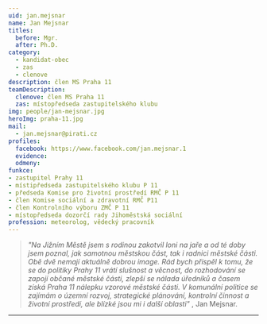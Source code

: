 ```yaml
---
uid: jan.mejsnar
name: Jan Mejsnar
titles:
  before: Mgr.
  after: Ph.D.
category:
  - kandidat-obec
  - zas
  - clenove
description: člen MS Praha 11
teamDescription:
  clenove: člen MS Praha 11
  zas: místopředseda zastupitelského klubu
img: people/jan-mejsnar.jpg
heroImg: praha-11.jpg
mail:
  - jan.mejsnar@pirati.cz
profiles:
  facebook: https://www.facebook.com/jan.mejsnar.1
  evidence: 
  odmeny: 
funkce: 
- zastupitel Prahy 11
- místipředseda zastupitelského klubu P 11
- předseda Komise pro životní prostředí RMČ P 11
- člen Komise sociální a zdravotní RMČ P11
- člen Kontrolního výboru ZMČ P 11
- místopředseda dozorčí rady Jihoměstská sociální
profession: meteorolog, vědecký pracovník
---
```



>*"Na Jižním Městě jsem s rodinou zakotvil loni na jaře a od té doby jsem poznal, jak samotnou městskou část, tak i radnici městské části. Obě dvě nemají aktuálně dobrou image. Rád bych přispěl k tomu, že se do politiky Prahy 11 vrátí slušnost a věcnost, do rozhodování se zapojí občané městské části, zlepší se nálada úředníků a časem získá Praha 11 nálepku vzorové městské části. V komunální politice se zajímám o územní rozvoj, strategické plánování, kontrolní činnost a životní prostředí, ale blízké jsou mi i další oblasti"* , Jan Mejsnar.

---
